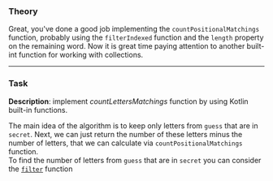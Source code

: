### Theory

Great, you've done a good job implementing the `countPositionalMatchings` function, 
probably using the `filterIndexed` function and the `length` property on the remaining word.
Now it is great time paying attention to another built-int function for working with collections.

___

### Task

**Description**: implement _countLettersMatchings_ function by using Kotlin built-in functions.

<div class="Hint">
The main idea of the algorithm is to keep only letters from <code>guess</code> that are in <code>secret</code>. 
Next, we can just return the number of these letters minus the number of letters, 
that we can calculate via <code>countPositionalMatchings</code> function.
</div>

<div class="Hint">
To find the number of letters from <code>guess</code> that are in <code>secret</code> 
you can consider the <a href="https://kotlinlang.org/api/latest/jvm/stdlib/kotlin.text/filter.html"><code>filter</code></a> function
</div>
